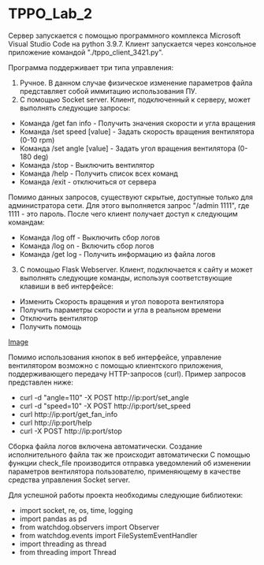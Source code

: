 # TPPO_Lab_2

Сервер запускается с помощью программного комплекса Microsoft Visual Studio Code на python 3.9.7. Клиент запускается через консольное приложение командой "./tppo_client_3421.py". 

Программа поддерживает три типа управления:
1. Ручное. В данном случае физическое изменение параметров файла представляет собой иммитацию использования ПУ.
2. С помощью Socket server. Клиент, подключенный к серверу, может выполнять следующие запросы:

 - Команда /get fan info - Получить значения скорости и угла вращения
 - Команда /set speed [value] - Задать скорость вращения вентилятора (0-10 rpm)
 - Команда /set angle [value] - Задать угол вращения вентилятора (0-180 deg)
 - Команда /stop - Выключить вентилятор 
 - Команда /help - Получить список всех команд 
 - Команда /exit - отключиться от сервера

Помимо данных запросов, существуют скрытые, доступные только для администратора сети. Для этого выполняется запрос "/admin 1111", где 1111 - это пароль. После чего клиент получает доступ к следующим командам: 
- Команда /log off - Выключить сбор логов 
- Команда /log on - Включить сбор логов 
- Команда /get log - Получить информацию из файла логов

3. С помощью Flask Webserver. Клиент, подключается к сайту и может выполнять следующие команды, используя соответствующие клавиши в веб интерфейсе:
- Изменить Скорость вращения и угол поворота вентилятора
- Получить параметры скорости и угла в реальном времени
- Отключить вентилятор
- Получить помощь

[Image](https://github.com/2WelcomeHome1/TPPO_Lab_1/image.png)

Помимо использования кнопок в веб интерфейсе, управление вентилятором возможно с помощью клиентского приложения, поддерживающего передачу HTTP-запросов (curl). Пример запросов представлен ниже:

- curl -d "angle=110" -X POST http://ip:port/set_angle
- curl -d "speed=10" -X POST http://ip:port/set_speed
- curl http://ip:port/get_fan_info
- curl http://ip:port/help  
- curl -X POST  http://ip:port/stop  


Сборка файла логов включена автоматически. Создание исполнительного файла так же происходит автоматически
С помощью функции check_file производится отправка уведомлений об изменении параметров вентилятора пользователю, применяющему в качестве средства управления Socket server.


Для успешной работы проекта необходимы следующие библиотеки:

- import socket, re, os, time, logging
- import pandas as pd
- from watchdog.observers import Observer
- from watchdog.events import FileSystemEventHandler
- import threading as thread
- from threading import Thread 
